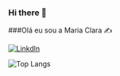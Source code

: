 ### Hi there 👋

###Olá eu sou a Maria Clara ✍️

[![Linkdln](https://img.shields.io/badge/LinkedIn-0077B5?style=for-the-badge&logo=linkedin&logoColor=white)](https://www.linkedin.com/in/maria-clara-marques-lino-65414026a)

![Top Langs](https://github-readme-stats.vercel.app/api/top-langs/?username=Maclalino&layout=donut-vertical)
